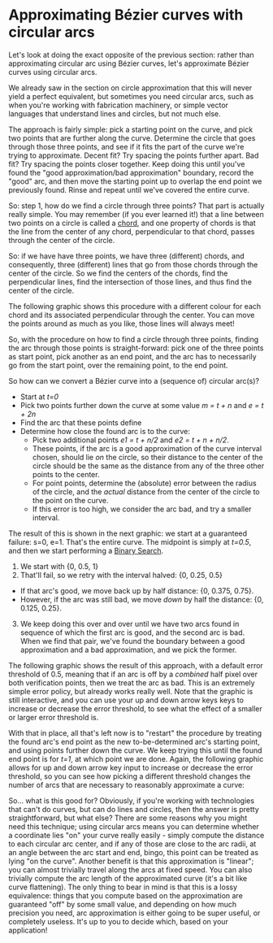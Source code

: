 # Approximating Bézier curves with circular arcs

Let's look at doing the exact opposite of the previous section: rather than approximating circular arc using Bézier curves, let's approximate Bézier curves using circular arcs.

We already saw in the section on circle approximation that this will never yield a perfect equivalent, but sometimes you need circular arcs, such as when you're working with fabrication machinery, or simple vector languages that understand lines and circles, but not much else.

The approach is fairly simple: pick a starting point on the curve, and pick two points that are further along the curve. Determine the circle that goes through those three points, and see if it fits the part of the curve we're trying to approximate. Decent fit? Try spacing the points further apart. Bad fit? Try spacing the points closer together. Keep doing this until you've found the "good approximation/bad approximation" boundary, record the "good" arc, and then move the starting point up to overlap the end point we previously found. Rinse and repeat until we've covered the entire curve.

So: step 1, how do we find a circle through three points? That part is actually really simple. You may remember (if you ever learned it!) that a line between two points on a circle is called a [chord](https://en.wikipedia.org/wiki/Chord_%28geometry%29), and one property of chords is that the line from the center of any chord, perpendicular to that chord, passes through the center of the circle.

So: if we have have three points, we have three (different) chords, and consequently, three (different) lines that go from those chords through the center of the circle. So we find the centers of the chords, find the perpendicular lines, find the intersection of those lines, and thus find the center of the circle.

The following graphic shows this procedure with a different colour for each chord and its associated perpendicular through the center. You can move the points around as much as you like, those lines will always meet!

<Graphic title="Finding a circle through three points" setup={this.setupCircle} draw={this.drawCircle} />

So, with the procedure on how to find a circle through three points, finding the arc through those points is straight-forward: pick one of the three points as start point, pick another as an end point, and the arc has to necessarily go from the start point, over the remaining point, to the end point.

So how can we convert a Bézier curve into a (sequence of) circular arc(s)?

- Start at <em>t=0</em>
- Pick two points further down the curve at some value <em>m = t + n</em> and <em>e = t + 2n</em>
- Find the arc that these points define
- Determine how close the found arc is to the curve:
  - Pick two additional points <em>e1 = t + n/2</em> and <em>e2 = t + n + n/2</em>.
  - These points, if the arc is a good approximation of the curve interval chosen, should
      lie <em>on</em> the circle, so their distance to the center of the circle should be the
      same as the distance from any of the three other points to the center.
  - For point points, determine the (absolute) error between the radius of the circle, and the
    <em>actual</em> distance from the center of the circle to the point on the curve.
  - If this error is too high, we consider the arc bad, and try a smaller interval.

The result of this is shown in the next graphic: we start at a guaranteed failure: s=0, e=1. That's the entire curve. The midpoint is simply at <em>t=0.5</em>, and then we start performing a [Binary Search](https://en.wikipedia.org/wiki/Binary_search_algorithm).

1. We start with {0, 0.5, 1}
2. That'll fail, so we retry with the interval halved: {0, 0.25, 0.5}
  - If that arc's good, we move back up by half distance: {0, 0.375, 0.75}.
  - However, if the arc was still bad, we move <em>down</em> by half the distance: {0, 0.125, 0.25}.
3. We keep doing this over and over until we have two arcs found in sequence of which the first arc is good, and the second arc is bad. When we find that pair, we've found the boundary between a good approximation and a bad approximation, and we pick the former.

The following graphic shows the result of this approach, with a default error threshold of 0.5, meaning that if an arc is off by a <em>combined</em> half pixel over both verification points, then we treat the arc as bad. This is an extremely simple error policy, but already works really well. Note that the graphic is still interactive, and you can use your up and down arrow keys keys to increase or decrease the error threshold, to see what the effect of a smaller or larger error threshold is.

<Graphic title="Arc approximation of a Bézier curve" setup={this.setupCubic} draw={this.drawSingleArc} onKeyDown={this.props.onKeyDown} />

With that in place, all that's left now is to "restart" the procedure by treating the found arc's end point as the new to-be-determined arc's starting point, and using points further down the curve. We keep trying this until the found end point is for <em>t=1</em>, at which point we are done. Again, the following graphic allows for up and down arrow key input to increase or decrease the error threshold, so you can see how picking a different threshold changes the number of arcs that are necessary to reasonably approximate a curve:

<Graphic title="Arc approximation of a Bézier curve" setup={this.setupCubic} draw={this.drawArcs} onKeyDown={this.props.onKeyDown} />

So... what is this good for? Obviously, if you're working with technologies that can't do curves, but can do lines and circles, then the answer is pretty straightforward, but what else? There are some reasons why you might need this technique; using circular arcs means you can determine whether a coordinate lies "on" your curve really easily - simply compute the distance to each circular arc center, and if any of those are close to the arc radii, at an angle between the arc start and end, bingo, this point can be treated as lying "on the curve". Another benefit is that this approximation is "linear"; you can almost trivially travel along the arcs at fixed speed. You can also trivially compute the arc length of the approximated curve (it's a bit like curve flattening). The only thing to bear in mind is that this is a lossy equivalence: things that you compute based on the approximation are guaranteed "off" by some small value, and depending on how much precision you need, arc approximation is either going to be super useful, or completely useless. It's up to you to decide which, based on your application!
